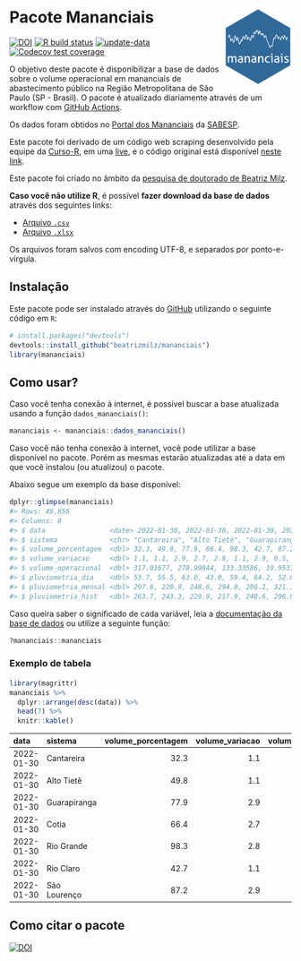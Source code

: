 
<!-- README.md is generated from README.Rmd. Please edit that file -->

# Pacote Mananciais <img src="man/figures/hexlogo.png" align="right" width = "120px"/>

<!-- badges: start -->

[![DOI](https://zenodo.org/badge/DOI/10.5281/zenodo.4733056.svg)](https://doi.org/10.5281/zenodo.4733056)
[![R build
status](https://github.com/beatrizmilz/mananciais/workflows/R-CMD-check/badge.svg)](https://github.com/beatrizmilz/mananciais/actions)
[![update-data](https://github.com/beatrizmilz/mananciais/actions/workflows/2-update_data.yaml/badge.svg)](https://github.com/beatrizmilz/mananciais/actions/workflows/2-update_data.yaml)
[![Codecov test
coverage](https://codecov.io/gh/beatrizmilz/mananciais/branch/master/graph/badge.svg)](https://codecov.io/gh/beatrizmilz/mananciais?branch=master)
<!-- badges: end -->

O objetivo deste pacote é disponibilizar a base de dados sobre o volume
operacional em mananciais de abastecimento público na Região
Metropolitana de São Paulo (SP - Brasil). O pacote é atualizado
diariamente através de um workflow com [GitHub
Actions](https://github.com/beatrizmilz/mananciais/actions).

Os dados foram obtidos no [Portal dos
Mananciais](http://mananciais.sabesp.com.br/Situacao) da
[SABESP](http://site.sabesp.com.br/site/Default.aspx).

Este pacote foi derivado de um código web scraping desenvolvido pela
equipe da [Curso-R](https://www.curso-r.com/), em uma
[live](https://youtu.be/jvZIxrMmOcQ), e o código original está
disponível [neste
link](https://github.com/curso-r/lives/blob/master/drafts/20200730_scraper_sabesp.R).

Este pacote foi criado no âmbito da [pesquisa de doutorado de Beatriz
Milz](https://beatrizmilz.github.io/tese/).

**Caso você não utilize R**, é possível **fazer download da base de
dados** através dos seguintes links:

  - [Arquivo
    `.csv`](https://github.com/beatrizmilz/mananciais/raw/master/inst/extdata/mananciais.csv)
  - [Arquivo
    `.xlsx`](https://github.com/beatrizmilz/mananciais/blob/master/inst/extdata/mananciais.xlsx?raw=true)

Os arquivos foram salvos com encoding UTF-8, e separados por
ponto-e-vírgula.

## Instalação

Este pacote pode ser instalado através do [GitHub](https://github.com/)
utilizando o seguinte código em `R`:

``` r
# install.packages("devtools")
devtools::install_github("beatrizmilz/mananciais")
library(mananciais)
```

## Como usar?

Caso você tenha conexão à internet, é possível buscar a base atualizada
usando a função `dados_mananciais()`:

``` r
mananciais <- mananciais::dados_mananciais() 
```

Caso você não tenha conexão à internet, você pode utilizar a base
disponível no pacote. Porém as mesmas estarão atualizadas até a data em
que você instalou (ou atualizou) o pacote.

Abaixo segue um exemplo da base disponível:

``` r
dplyr::glimpse(mananciais)
#> Rows: 49,856
#> Columns: 8
#> $ data                <date> 2022-01-30, 2022-01-30, 2022-01-30, 2022-01-30, 2…
#> $ sistema             <chr> "Cantareira", "Alto Tietê", "Guarapiranga", "Cotia…
#> $ volume_porcentagem  <dbl> 32.3, 49.8, 77.9, 66.4, 98.3, 42.7, 87.2, 31.2, 48…
#> $ volume_variacao     <dbl> 1.1, 1.1, 2.9, 2.7, 2.8, 1.1, 2.9, 0.5, 0.1, 1.3, …
#> $ volume_operacional  <dbl> 317.01677, 278.99844, 133.33586, 10.95370, 110.284…
#> $ pluviometria_dia    <dbl> 53.7, 55.5, 63.0, 43.0, 59.4, 64.2, 52.0, 24.5, 17…
#> $ pluviometria_mensal <dbl> 297.6, 220.9, 248.6, 294.8, 286.1, 321.1, 376.0, 2…
#> $ pluviometria_hist   <dbl> 263.7, 243.3, 229.9, 217.9, 248.6, 296.9, 273.1, 2…
```

Caso queira saber o significado de cada variável, leia a [documentação
da base de
dados](https://beatrizmilz.github.io/mananciais/reference/mananciais.html)
ou utilize a seguinte função:

``` r
?mananciais::mananciais
```

### Exemplo de tabela

``` r
library(magrittr)
mananciais %>% 
  dplyr::arrange(desc(data)) %>% 
  head(7) %>%
  knitr::kable()
```

| data       | sistema      | volume\_porcentagem | volume\_variacao | volume\_operacional | pluviometria\_dia | pluviometria\_mensal | pluviometria\_hist |
| :--------- | :----------- | ------------------: | ---------------: | ------------------: | ----------------: | -------------------: | -----------------: |
| 2022-01-30 | Cantareira   |                32.3 |              1.1 |           317.01677 |              53.7 |                297.6 |              263.7 |
| 2022-01-30 | Alto Tietê   |                49.8 |              1.1 |           278.99844 |              55.5 |                220.9 |              243.3 |
| 2022-01-30 | Guarapiranga |                77.9 |              2.9 |           133.33586 |              63.0 |                248.6 |              229.9 |
| 2022-01-30 | Cotia        |                66.4 |              2.7 |            10.95370 |              43.0 |                294.8 |              217.9 |
| 2022-01-30 | Rio Grande   |                98.3 |              2.8 |           110.28432 |              59.4 |                286.1 |              248.6 |
| 2022-01-30 | Rio Claro    |                42.7 |              1.1 |             5.83419 |              64.2 |                321.1 |              296.9 |
| 2022-01-30 | São Lourenço |                87.2 |              2.9 |            77.41556 |              52.0 |                376.0 |              273.1 |

## Como citar o pacote

[![DOI](https://zenodo.org/badge/DOI/10.5281/zenodo.4733056.svg)](https://doi.org/10.5281/zenodo.4733056)
